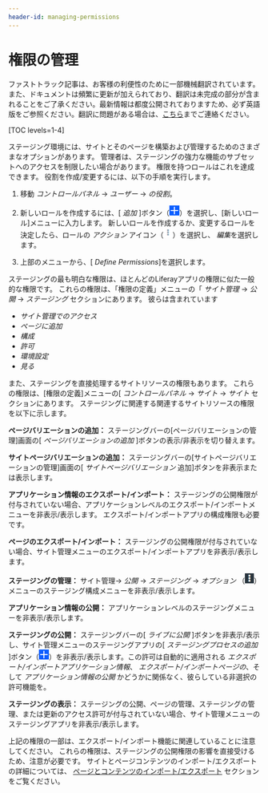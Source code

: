 ```yaml
---
header-id: managing-permissions
---
```


# 権限の管理

<p class="alert alert-info"><span class="wysiwyg-color-blue120">ファストトラック記事は、お客様の利便性のために一部機械翻訳されています。また、ドキュメントは頻繁に更新が加えられており、翻訳は未完成の部分が含まれることをご了承ください。最新情報は都度公開されておりますため、必ず英語版をご参照ください。翻訳に問題がある場合は、<a href="mailto:support-content-jp@liferay.com">こちら</a>までご連絡ください。</span></p>

[TOC levels=1-4]

ステージング環境には、サイトとそのページを構築および管理するためのさまざまなオプションがあります。 管理者は、ステージングの強力な機能のサブセットへのアクセスを制限したい場合があります。 権限を持つロールはこれを達成できます。 役割を作成/変更するには、以下の手順を実行します。

1.  移動 *コントロールパネル* → *ユーザー* → *の役割*。

2.  新しいロールを作成するには、[ *追加* ]ボタン（![Add](../../../../images/icon-add.png)）を選択し、[新しいロール]メニューに入力します。 新しいロールを作成するか、変更するロールを決定したら、ロールの *アクション* アイコン（![Actions](../../../../images/icon-actions.png)）を選択し、 *編集*を選択します。

3.  上部のメニューから、[ *Define Permissions*]を選択します。

ステージングの最も明白な権限は、ほとんどのLiferayアプリの権限に似た一般的な権限です。 これらの権限は、「権限の定義」メニューの「 *サイト管理* → *公開* → *ステージング* セクションにあります。 彼らは含まれています

  - *サイト管理でのアクセス*
  - *ページに追加*
  - *構成*
  - *許可*
  - *環境設定*
  - *見る*

また、ステージングを直接処理するサイトリソースの権限もあります。 これらの権限は、[権限の定義]メニューの[ *コントロールパネル* → *サイト* → *サイト* セクションにあります。 ステージングに関連する関連するサイトリソースの権限を以下に示します。

**ページバリエーションの追加：** ステージングバーの[ページバリエーションの管理]画面の[ *ページバリエーションの追加* ]ボタンの表示/非表示を切り替えます。

**サイトページバリエーションの追加：** ステージングバーの[サイトページバリエーションの管理]画面の[ *サイトページバリエーション* 追加]ボタンを非表示または表示します。

**アプリケーション情報のエクスポート/インポート：** ステージングの公開権限が付与されていない場合、アプリケーションレベルのエクスポート/インポートメニューを非表示/表示します。 エクスポート/インポートアプリの構成権限も必要です。

**ページのエクスポート/インポート：** ステージングの公開権限が付与されていない場合、サイト管理メニューのエクスポート/インポートアプリを非表示/表示します。

**ステージングの管理：** サイト管理→ *公開* → *ステージング* → *オプション* （![Options](../../../../images/icon-options.png)）メニューのステージング構成メニューを非表示/表示します。

**アプリケーション情報の公開：** アプリケーションレベルのステージングメニューを非表示/表示します。

**ステージングの公開：** ステージングバーの[ *ライブに公開* ]ボタンを非表示/表示し、サイト管理メニューのステージングアプリの[ *ステージングプロセスの追加* ]ボタン（![Add](../../../../images/icon-add.png)）を非表示/表示します。この許可は自動的に適用される *エクスポート/インポートアプリケーション情報*、 *エクスポート/インポートページの*、そして *アプリケーション情報の公開* かどうかに関係なく、彼らしている非選択の許可機能を。

**ステージングの表示：** ステージングの公開、ページの管理、ステージングの管理、または更新のアクセス許可が付与されていない場合、サイト管理メニューのステージングアプリを非表示/表示します。

上記の権限の一部は、エクスポート/インポート機能に関連していることに注意してください。 これらの権限は、ステージングの公開権限の影響を直接受けるため、注意が必要です。 サイトとページコンテンツのインポート/エクスポートの詳細については、 [ページとコンテンツのインポート/エクスポート](/docs/7-1/user/-/knowledge_base/u/importing-exporting-pages-and-content) セクションをご覧ください。
